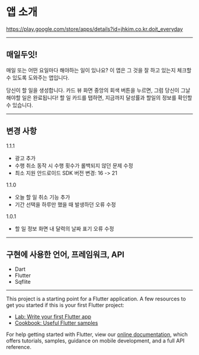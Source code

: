 # 앱 소개
https://play.google.com/store/apps/details?id=jhkim.co.kr.doit_everyday

---------------------------------------
## 매일두잇!

매일 또는 어떤 요일마다 해야하는 일이 있나요?
이 앱은 그 것을 잘 하고 있는지 체크할 수 있도록 도와주는 앱입니다.

당신이 할 일을 생성합니다.
카드 뷰 화면 중앙의 회색 버튼을 누르면, 그럼 당신이 그날 해야할 일은 완료됩니다!
할 일 카드를 탭하면, 지금까지 달성률과 할일의 정보를 확인할 수 있습니다.

---------------------------------------
## 변경 사항

1.1.1
 - 광고 추가
 - 수행 취소 동작 시 수행 횟수가 롤백되지 않던 문제 수정
 - 최소 지원 안드로이드 SDK 버전 변경: 16 -> 21

1.1.0
 - 오늘 할 일 취소 기능 추가
 - 기간 선택을 하루만 했을 때 발생하던 오류 수정

1.0.1
 - 할 일 정보 화면 내 달력의 날짜 표기 오류 수정

---------------------------------------
## 구현에 사용한 언어, 프레임워크, API

* Dart
* Flutter
* Sqflite

---------------------------------------
This project is a starting point for a Flutter application.
A few resources to get you started if this is your first Flutter project:

- [Lab: Write your first Flutter app](https://flutter.dev/docs/get-started/codelab)
- [Cookbook: Useful Flutter samples](https://flutter.dev/docs/cookbook)

For help getting started with Flutter, view our
[online documentation](https://flutter.dev/docs), which offers tutorials,
samples, guidance on mobile development, and a full API reference.
